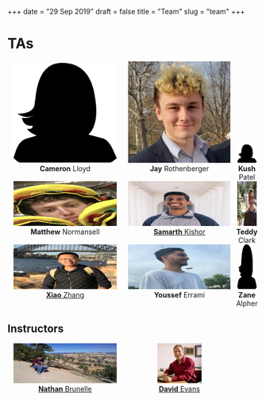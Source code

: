 +++
date = "29 Sep 2019"
draft = false
title = "Team"
slug = "team"
+++


# TAs

<section style="display: table;width: 100%">

<div style="display: table-row;">

<div style="display: table-cell;width:33%">
<center>
<img src="/images/missing.png" width="90%"><br>
<b>Cameron</b> Lloyd<br>
</center>
</div>

<div style="display: table-cell;width:34%">
<center>
<img src="/images/jay.png" width="90%"><br>
<b>Jay</b> Rothenberger<br>
</center>
</div>

<div style="display: table-cell;width:34%">
<center>
<img src="/images/missing.png" width="90%"><br>
<b>Kush</b> Patel
</center>
</div>

</div>

<div style="display: table-row;">

<div style="display: table-cell;width:33%">
<center>
<img src="/images/matthew.jpg" height="90" width="90%"><br>
<b>Matthew</b> Normansell
</center>
</div>

<div style="display: table-cell;width:34%">
<center>
<img src="/images/samarth.jpg" width="90%" height="90"><br>
<a href="https://samarthkishor.github.io/"><b>Samarth</b> Kishor</a>
</center>
</div>

<div style="display: table-cell;width:33%">
<center>
<img src="/images/teddy.jpg" height="90" width="90%"><br>
<b>Teddy</b> Clark
</center>
</div>
</div>

<div style="display: table-row;">

<div style="display: table-cell;width:33%">
<center>
<img src="/images/xiao-2.jpg" height="90" width="90%"><br>
<a href="https://people.virginia.edu/~xz7bc/"><b>Xiao</b> Zhang</a>
</center>
</div>

<div style="display: table-cell;width:34%">
<center>
<img src="/images/youssef-3.jpg" height="90" width="90%"><br>
<b>Youssef</b> Errami
</center>
</div>

<div style="display: table-cell;width:33%">
<center>
<img src="/images/missing.png" height="90" width="90%"><br>
<b>Zane</b> Alpher
</center>
</div>

</div>
</div>

# Instructors


<div style="display: table-row; width:75%;">

<div style="display: table-cell;width:50%">
<center>
<a href="https://www.cs.virginia.edu/~njb2b/"><img src="/images/nathan.jpg" height="80" width="90%"></a><br>
<a href="https://www.cs.virginia.edu/~njb2b/"><b>Nathan</b> Brunelle</a>
</center>
</div>

<div style="display: table-cell;width:50%">
<center>
<a href="https://www.cs.virginia.edu/evans/"><img src="/images/dave.jpg" height="80"></a><br>
<a href="https://www.cs.virginia.edu/evans/"><b>David</b> Evans</a>
</center>
</div>

</div>
</div>











